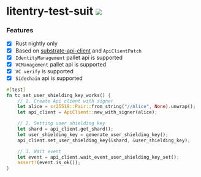# litentry-test-suit [![](https://img.shields.io/tokei/lines/github/zTgx/litentry-test-suit?style=flat-square)](https://img.shields.io/tokei/lines/github/zTgx/litentry-test-suit?style=for-the-badge)

### Features
- [x] Rust nightly only
- [x] Based on [substrate-api-client](https://github.com/scs/substrate-api-client) and `ApiClientPatch`
- [x] `IdentityManagement` pallet api is supported
- [x] `VCManagement` pallet api is supported
- [x] `VC verify` is supported
- [x] `Sidechain` api is supported

```rust
#[test]
fn tc_set_user_shielding_key_works() {
    // 1. Create Api client with signer
    let alice = sr25519::Pair::from_string("//Alice", None).unwrap();
    let api_client = ApiClient::new_with_signer(alice);

    // 2. Setting user shielding key
    let shard = api_client.get_shard();
    let user_shielding_key = generate_user_shielding_key();
    api_client.set_user_shielding_key(&shard, &user_shielding_key);

    // 3. Wait event
    let event = api_client.wait_event_user_shielding_key_set();
    assert!(event.is_ok());
}
```
